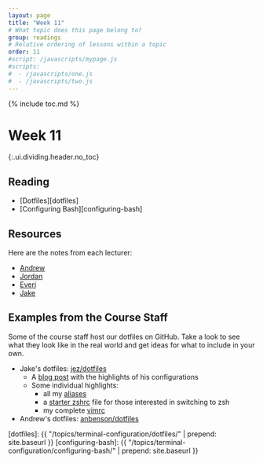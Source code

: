 ```yaml
---
layout: page
title: "Week 11"
# What topic does this page belong to?
group: readings
# Relative ordering of lessons within a topic
order: 11
#script: /javascripts/mypage.js
#scripts:
#  - /javascripts/one.js
#  - /javascripts/two.js
---
```



{% include toc.md %}

# Week 11
{:.ui.dividing.header.no_toc}

## Reading

- [Dotfiles][dotfiles]
- [Configuring Bash][configuring-bash]


## Resources

Here are the notes from each lecturer:

- [Andrew](adbenson-terminal-config/)
- [Jordan](jmbrown-terminal-config/)
- [Everi](eosofsky-terminal-config/)
- [Jake](jez-terminal-config/)


## Examples from the Course Staff

Some of the course staff host our dotfiles on GitHub. Take a look to see what
they look like in the real world and get ideas for what to include in your own.

- Jake's dotfiles: [jez/dotfiles][ex1]
  - A [blog post][ex2] with the highlights of his configurations
  - Some individual highlights:
    - all my [aliases][ex3]
    - a [starter zshrc][ex4] file for those interested in switching to zsh
    - my complete [vimrc][ex6]
- Andrew's dotfiles: [anbenson/dotfiles][ex7]


[dotfiles]: {{ "/topics/terminal-configuration/dotfiles/" | prepend: site.baseurl }}
[configuring-bash]: {{ "/topics/terminal-configuration/configuring-bash/" | prepend: site.baseurl }}

[ex1]: https://github.com/jez/dotfiles
[ex2]: http://blog.jez.io/2015/03/10/noteworthy-dotfile-hacks/
[ex3]: https://github.com/jez/dotfiles/blob/ef98d308675dfa2d7ac333a3d1c1dd41f1cf347f/util/aliases.sh
[ex4]: https://github.com/jez/starter-zshrc
[ex5]: https://github.com/jez/dotfiles/blob/ef98d308675dfa2d7ac333a3d1c1dd41f1cf347f/zshrc
[ex6]: https://github.com/jez/dotfiles/blob/eba0202443de6bcc171dbe6bc133fa9fe02357f7/vimrc

[ex7]: https://github.com/anbenson/dotfiles
